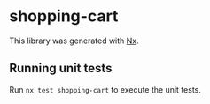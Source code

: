 # shopping-cart

This library was generated with [Nx](https://nx.dev).

## Running unit tests

Run `nx test shopping-cart` to execute the unit tests.
